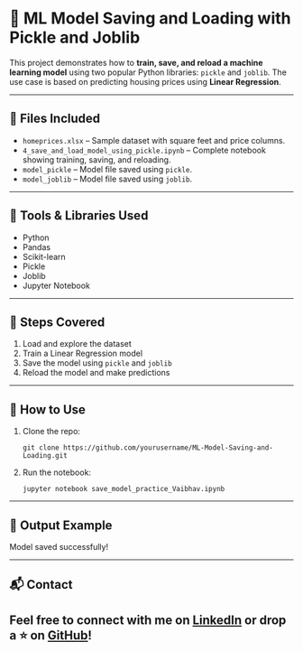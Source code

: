# 🧠 ML Model Saving and Loading with Pickle and Joblib

This project demonstrates how to **train, save, and reload a machine learning model** using two popular Python libraries: `pickle` and `joblib`. The use case is based on predicting housing prices using **Linear Regression**.

---

## 📂 Files Included

- `homeprices.xlsx` – Sample dataset with square feet and price columns.
- `4_save_and_load_model_using_pickle.ipynb` – Complete notebook showing training, saving, and reloading.
- `model_pickle` – Model file saved using `pickle`.
- `model_joblib` – Model file saved using `joblib`.

---

## 🔧 Tools & Libraries Used

- Python
- Pandas
- Scikit-learn
- Pickle
- Joblib
- Jupyter Notebook

---

## 🚀 Steps Covered

1. Load and explore the dataset
2. Train a Linear Regression model
3. Save the model using `pickle` and `joblib`
4. Reload the model and make predictions

---

## 📌 How to Use

1. Clone the repo:
   ```
   git clone https://github.com/yourusername/ML-Model-Saving-and-Loading.git
   ```

2. Run the notebook:

   ```
   jupyter notebook save_model_practice_Vaibhav.ipynb
   ```

---

## 🧠 Output Example

Model saved successfully!

---

## 📬 Contact

Feel free to connect with me on [LinkedIn](https://linkedin.com/in/vaibhav-rakshe-7309aa2a5)
or drop a ⭐ on [GitHub](https://github.com/vaibhavr54)!
---
